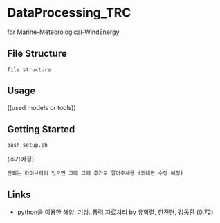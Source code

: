 # DataProcessing_TRC
for Marine-Meteorological-WindEnergy

## File Structure

    file structure

## Usage
((used models or tools))

## Getting Started

    bash setup.sh

(추가예정) 

    안되는 라이브러리 있으면 그때 그때 추가로 깔아주세용 (최대한 수정 예정)


## Links
- python을 이용한 해양. 기상. 풍력 자료처리 by 유학렬, 한진현, 김동환 (0.72)

